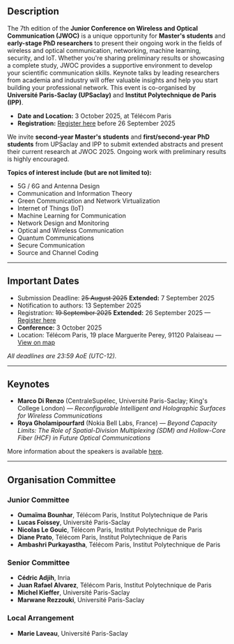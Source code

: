 ## Description

The 7th edition of the **Junior Conference on Wireless and Optical Communication (JWOC)** is a unique opportunity for **Master's students** and **early-stage PhD researchers** to present their ongoing work in the fields of wireless and optical communication, networking, machine learning, security, and IoT. Whether you're sharing preliminary results or showcasing a complete study, JWOC provides a supportive environment to develop your scientific communication skills. Keynote talks by leading researchers from academia and industry will offer valuable insights and help you start building your professional network. This event is co-organised by **Université Paris-Saclay (UPSaclay)** and **Institut Polytechnique de Paris (IPP)**.  

- **Date and Location:** 3 October 2025, at Télécom Paris  
- **Registration:** [Register here](https://admin-sphinx.universite-paris-saclay.fr/v4/s/gdoe1t) before 26 September 2025  

We invite **second-year Master's students** and **first/second-year PhD students** from UPSaclay and IPP to submit extended abstracts and present their current research at JWOC 2025. Ongoing work with preliminary results is highly encouraged.  

**Topics of interest include (but are not limited to):**
- 5G / 6G and Antenna Design
- Communication and Information Theory
- Green Communication and Network Virtualization
- Internet of Things (IoT)
- Machine Learning for Communication
- Network Design and Monitoring
- Optical and Wireless Communication
- Quantum Communications
- Secure Communication
- Source and Channel Coding

---

## Important Dates

- Submission Deadline: ~~25 August 2025~~ **Extended:** 7 September 2025  
- Notification to authors: 13 September 2025  
- Registration: ~~19 September 2025~~ **Extended:** 26 September 2025 — [Register here](https://admin-sphinx.universite-paris-saclay.fr/v4/s/gdoe1t)  
- **Conference:** 3 October 2025  
- Location: Télécom Paris, 19 place Marguerite Perey, 91120 Palaiseau — [View on map](https://maps.app.goo.gl/yWwKNdCiUB9J3bYx8)  

_All deadlines are 23:59 AoE (UTC-12)._

---

## Keynotes

- **Marco Di Renzo** (CentraleSupélec, Université Paris-Saclay; King's College London) — *Reconfigurable Intelligent and Holographic Surfaces for Wireless Communications*  
- **Roya Gholamipourfard** (Nokia Bell Labs, France) — *Beyond Capacity Limits: The Role of Spatial-Division Multiplexing (SDM) and Hollow-Core Fiber (HCF) in Future Optical Communications*  

More information about the speakers is available [here](https://jwoc-2025.github.io/speakers).

---

## Organisation Committee

### Junior Committee
- **Oumaïma Bounhar**, Télécom Paris, Institut Polytechnique de Paris  
- **Lucas Foissey**, Université Paris-Saclay  
- **Nicolas Le Gouic**, Télécom Paris, Institut Polytechnique de Paris  
- **Diane Prato**, Télécom Paris, Institut Polytechnique de Paris  
- **Ambashri Purkayastha**, Télécom Paris, Institut Polytechnique de Paris  

### Senior Committee
- **Cédric Adjih**, Inria  
- **Juan Rafael Alvarez**, Télécom Paris, Institut Polytechnique de Paris  
- **Michel Kieffer**, Université Paris-Saclay  
- **Marwane Rezzouki**, Université Paris-Saclay  

### Local Arrangement
- **Marie Laveau**, Université Paris-Saclay
